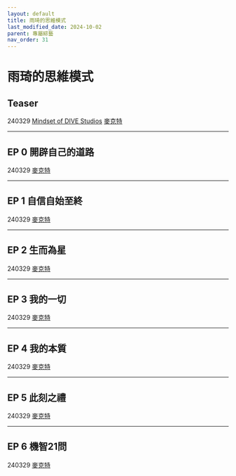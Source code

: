 ```yaml
---
layout: default
title: 雨琦的思維模式
last_modified_date: 2024-10-02
parent: 專屬綜藝
nav_order: 31
---
```


# 雨琦的思維模式

## Teaser

240329 [Mindset of DIVE Studios](https://www.youtube.com/watch?v=eRMoW1K6NPs) [麥克特](https://www.bilibili.com/video/BV1wH4y1L7FX)

---

## EP 0 開辟自己的道路

240329 [麥克特](https://www.bilibili.com/video/BV1wH4y1L7FX)

---

## EP 1 自信自始至終

240329 [麥克特](https://www.bilibili.com/video/BV1wH4y1L7FX)

---

## EP 2 生而為星

240329 [麥克特](https://www.bilibili.com/video/BV1wH4y1L7FX)

---

## EP 3 我的一切

240329 [麥克特](https://www.bilibili.com/video/BV1wH4y1L7FX)

---

## EP 4 我的本質

240329 [麥克特](https://www.bilibili.com/video/BV1wH4y1L7FX)

---

## EP 5 此刻之禮

240329 [麥克特](https://www.bilibili.com/video/BV1wH4y1L7FX)

---

## EP 6 機智21問

240329 [麥克特](https://www.bilibili.com/video/BV1wH4y1L7FX)
